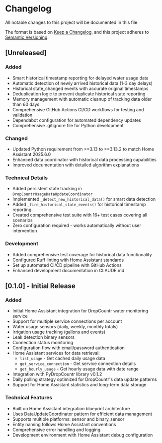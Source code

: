 # Changelog

All notable changes to this project will be documented in this file.

The format is based on [Keep a Changelog](https://keepachangelog.com/en/1.0.0/),
and this project adheres to [Semantic Versioning](https://semver.org/spec/v2.0.0.html).

## [Unreleased]

### Added
- Smart historical timestamp reporting for delayed water usage data
- Automatic detection of newly arrived historical data (1-3 day delays)
- Historical state_changed events with accurate original timestamps
- Deduplication logic to prevent duplicate historical state reporting
- Memory management with automatic cleanup of tracking data older than 60 days
- Comprehensive GitHub Actions CI/CD workflows for testing and validation
- Dependabot configuration for automated dependency updates
- Comprehensive .gitignore file for Python development

### Changed
- Updated Python requirement from >=3.13 to >=3.13.2 to match Home Assistant 2025.6.0
- Enhanced data coordinator with historical data processing capabilities
- Improved documentation with detailed algorithm explanations

### Technical Details
- Added persistent state tracking in `DropCountrUsageDataUpdateCoordinator`
- Implemented `_detect_new_historical_data()` for smart data detection
- Added `_fire_historical_state_events()` for historical timestamp reporting
- Created comprehensive test suite with 16+ test cases covering all scenarios
- Zero configuration required - works automatically without user intervention

### Development
- Added comprehensive test coverage for historical data functionality
- Configured Ruff linting with Home Assistant standards
- Set up automated CI/CD pipeline with GitHub Actions
- Enhanced development documentation in CLAUDE.md

## [0.1.0] - Initial Release

### Added
- Initial Home Assistant integration for DropCountr water monitoring service
- Support for multiple service connections per account
- Water usage sensors (daily, weekly, monthly totals)
- Irrigation usage tracking (gallons and events)
- Leak detection binary sensors
- Connection status monitoring
- Configuration flow with email/password authentication
- Home Assistant services for data retrieval:
  - `list_usage` - Get cached daily usage data
  - `get_service_connection` - Get service connection details
  - `get_hourly_usage` - Get hourly usage data with date range
- Integration with PyDropCountr library v0.1.2
- Daily polling strategy optimized for DropCountr's data update patterns
- Support for Home Assistant statistics and long-term data storage

### Technical Features
- Built on Home Assistant integration blueprint architecture
- Uses DataUpdateCoordinator pattern for efficient data management
- Supports multiple platforms: sensor and binary_sensor
- Entity naming follows Home Assistant conventions
- Comprehensive error handling and logging
- Development environment with Home Assistant debug configuration